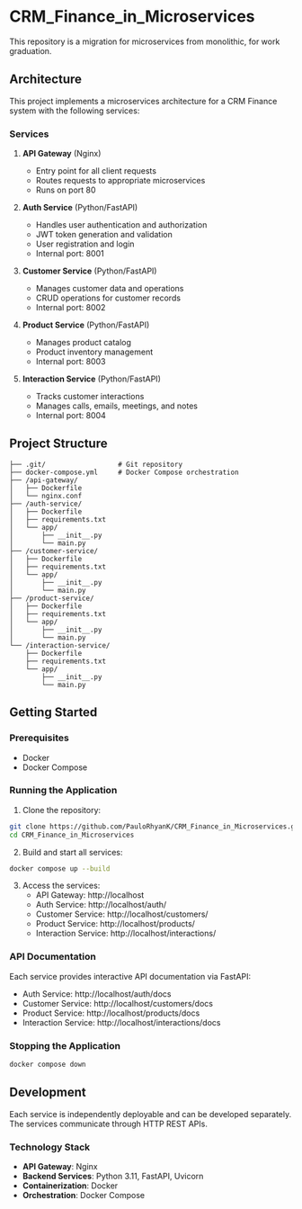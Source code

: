 # CRM_Finance_in_Microservices
This repository is a migration for microservices from monolithic, for work graduation.

## Architecture

This project implements a microservices architecture for a CRM Finance system with the following services:

### Services

1. **API Gateway** (Nginx)
   - Entry point for all client requests
   - Routes requests to appropriate microservices
   - Runs on port 80

2. **Auth Service** (Python/FastAPI)
   - Handles user authentication and authorization
   - JWT token generation and validation
   - User registration and login
   - Internal port: 8001

3. **Customer Service** (Python/FastAPI)
   - Manages customer data and operations
   - CRUD operations for customer records
   - Internal port: 8002

4. **Product Service** (Python/FastAPI)
   - Manages product catalog
   - Product inventory management
   - Internal port: 8003

5. **Interaction Service** (Python/FastAPI)
   - Tracks customer interactions
   - Manages calls, emails, meetings, and notes
   - Internal port: 8004

## Project Structure

```
├── .git/                  # Git repository
├── docker-compose.yml     # Docker Compose orchestration
├── /api-gateway/
│   ├── Dockerfile
│   └── nginx.conf
├── /auth-service/
│   ├── Dockerfile
│   ├── requirements.txt
│   └── app/
│       ├── __init__.py
│       └── main.py
├── /customer-service/
│   ├── Dockerfile
│   ├── requirements.txt
│   └── app/
│       ├── __init__.py
│       └── main.py
├── /product-service/  
│   ├── Dockerfile
│   ├── requirements.txt
│   └── app/
│       ├── __init__.py
│       └── main.py
└── /interaction-service/ 
    ├── Dockerfile
    ├── requirements.txt
    └── app/
        ├── __init__.py
        └── main.py
```

## Getting Started

### Prerequisites

- Docker
- Docker Compose

### Running the Application

1. Clone the repository:
```bash
git clone https://github.com/PauloRhyanK/CRM_Finance_in_Microservices.git
cd CRM_Finance_in_Microservices
```

2. Build and start all services:
```bash
docker compose up --build
```

3. Access the services:
   - API Gateway: http://localhost
   - Auth Service: http://localhost/auth/
   - Customer Service: http://localhost/customers/
   - Product Service: http://localhost/products/
   - Interaction Service: http://localhost/interactions/

### API Documentation

Each service provides interactive API documentation via FastAPI:
- Auth Service: http://localhost/auth/docs
- Customer Service: http://localhost/customers/docs
- Product Service: http://localhost/products/docs
- Interaction Service: http://localhost/interactions/docs

### Stopping the Application

```bash
docker compose down
```

## Development

Each service is independently deployable and can be developed separately. The services communicate through HTTP REST APIs.

### Technology Stack

- **API Gateway**: Nginx
- **Backend Services**: Python 3.11, FastAPI, Uvicorn
- **Containerization**: Docker
- **Orchestration**: Docker Compose
